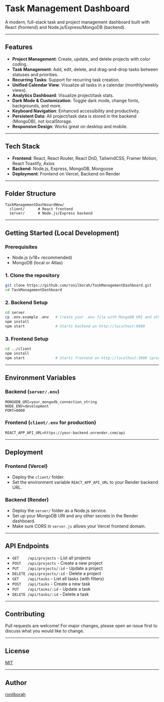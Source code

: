# Task Management Dashboard

A modern, full-stack task and project management dashboard built with React (frontend) and Node.js/Express/MongoDB (backend).

---

## Features
- **Project Management**: Create, update, and delete projects with color coding.
- **Task Management**: Add, edit, delete, and drag-and-drop tasks between statuses and priorities.
- **Recurring Tasks**: Support for recurring task creation.
- **Unified Calendar View**: Visualize all tasks in a calendar (monthly/weekly views).
- **Analytics Dashboard**: Visualize project/task stats.
- **Dark Mode & Customization**: Toggle dark mode, change fonts, backgrounds, and more.
- **Keyboard Navigation**: Enhanced accessibility and productivity.
- **Persistent Data**: All project/task data is stored in the backend (MongoDB), not localStorage.
- **Responsive Design**: Works great on desktop and mobile.

---

## Tech Stack
- **Frontend**: React, React Router, React DnD, TailwindCSS, Framer Motion, React Toastify, Axios
- **Backend**: Node.js, Express, MongoDB, Mongoose
- **Deployment**: Frontend on Vercel, Backend on Render

---

## Folder Structure
```
TaskManagementDashboardNew/
  client/      # React frontend
  server/      # Node.js/Express backend
```

---

## Getting Started (Local Development)

### Prerequisites
- Node.js (v18+ recommended)
- MongoDB (local or Atlas)

### 1. Clone the repository
```sh
git clone https://github.com/ronilborah/TaskManagementDashboard.git
cd TaskManagementDashboard
```

### 2. Backend Setup
```sh
cd server
cp .env.example .env   # Create your .env file with MongoDB URI and other secrets
npm install
npm start              # Starts backend on http://localhost:8000
```

### 3. Frontend Setup
```sh
cd ../client
npm install
npm start              # Starts frontend on http://localhost:3000 (proxy to backend)
```

---

## Environment Variables

### Backend (`server/.env`)
```
MONGODB_URI=your_mongodb_connection_string
NODE_ENV=development
PORT=8000
```

### Frontend (`client/.env` for production)
```
REACT_APP_API_URL=https://your-backend.onrender.com/api
```

---

## Deployment

### Frontend (Vercel)
- Deploy the `client/` folder.
- Set the environment variable `REACT_APP_API_URL` to your Render backend URL.

### Backend (Render)
- Deploy the `server/` folder as a Node.js service.
- Set up your MongoDB URI and any other secrets in the Render dashboard.
- Make sure CORS in `server.js` allows your Vercel frontend domain.

---

## API Endpoints
- `GET    /api/projects`   - List all projects
- `POST   /api/projects`   - Create a new project
- `PUT    /api/projects/:id` - Update a project
- `DELETE /api/projects/:id` - Delete a project
- `GET    /api/tasks`      - List all tasks (with filters)
- `POST   /api/tasks`      - Create a new task
- `PUT    /api/tasks/:id`  - Update a task
- `DELETE /api/tasks/:id`  - Delete a task

---

## Contributing
Pull requests are welcome! For major changes, please open an issue first to discuss what you would like to change.

---

## License
[MIT](LICENSE)

---

## Author
[ronilborah](https://github.com/ronilborah) 